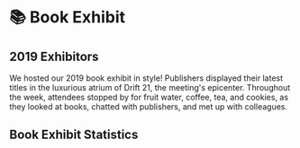 # 📚 Book Exhibit

## 2019 Exhibitors

We hosted our 2019 book exhibit in style! Publishers displayed their latest titles in the luxurious atrium of Drift 21, the meeting's epicenter. Throughout the week, attendees stopped by for fruit water, coffee, tea, and cookies, as they looked at books, chatted with publishers, and met up with colleagues.

<div class="exhibitor-container">

<template v-for="value in object">
    <article class="exhibitor-card">
        <p class="exhibitor-badge">2019 Exhibitor</p>
        <div class="exhibitor-info">
        <img :src="value.img" alt="">
        <a :href="value.web" class="exhibitor">{{ value.pub }}</a>
        </div>
        <aside v-if="value.site1 | value.site2 | value.tw | value.fb | value.insta != null" class="social">
            <p>Social Media and Resources</p>
            <div class="social-container">
                    <a v-if=value.site1 :href="value.site1link"><img src="/blog.svg">{{ value.site1 }}</a>
                    <a v-if=value.site2 :href="value.site2link"><img src="/blog.svg">{{ value.site2 }}</a>
                    <a v-if=value.tw :href="value.twLink" aria-label="Twitter"><img src="/tw.svg">{{ value.tw }}</a>
                    <a v-if=value.fb :href="value.fbLink" aria-label="Facebook"><img src="/fb.svg">{{ value.fb }}</a>
                    <a v-if=value.insta :href="value.instaLink" aria-label="Instagram"><img src="/insta.svg">{{ value.insta }}</a>
            </div>
        </aside>
        <div v-if="value.featured != null" class="featured">
            <p >Featured Titles</p>
            <a v-if=value.featured :href="value.featured">
                <img v-if=value.featuredimg :src="value.featuredimg">
            </a>
            <a v-if=value.featured2 :href="value.featured2">
                <img v-if=value.featured2img :src="value.featured2img">
            </a>
            <a v-if=value.featured3 :href="value.featured3">
                <img v-if=value.featured3img :src="value.featured3img">
            </a>
            <a v-if=value.featured4 :href="value.featured4">
                <img v-if=value.featured4img :src="value.featured4img">
            </a>
        </div>
    </article>
</template>
</div>

## Book Exhibit Statistics
<bookExhibitAttendance class="graph half" />
<publisherMeeting class="graph half" />
<buyABook class="graph half" />

<script>
export default {
  data () {
    return {
           object: [
{
    pub: 'Amsterdam University Press',
    img: 'https://dryfta-assets.s3-accelerate.amazonaws.com/assets/hss2019/organizations/156321536273850832_logo_tekst_aup_rgb_v011.jpg',
    web: 'https://www.aup.nl/en/',
    tw: 'amsterdamupress',
    twLink: 'https://twitter.com/amsterdamupress',
    fb: 'aupacademic',
    fbLink: 'https://www.facebook.com/aupacademic/',
    insta: null,
    instaLink: null,
    site1: null,
    site1link: null,
    site2: null,
    site2link: null,
    featured: 'https://www.amazon.com/Showcasing-Science-Nineteenth-Scholarship-Netherlands/dp/9462982244?SubscriptionId=AKIAJRJRCKLWZ3QWH7SQ&tag=historyofscie-20&linkCode=xm2&camp=2025&creative=165953&creativeASIN=9462982244',
    featuredimg: 'https://images-na.ssl-images-amazon.com/images/I/51uPDW9%2BtoL.jpg',
    featured2: 'https://www.amazon.com/Enlightenments-Animals-Changing-Conceptions-Eighteenth/dp/9462987629?SubscriptionId=AKIAJRJRCKLWZ3QWH7SQ&tag=historyofscie-20&linkCode=xm2&camp=2025&creative=165953&creativeASIN=9462987629',
    featured2img: 'https://images-na.ssl-images-amazon.com/images/I/41dBmxjlmML.jpg',
    featured3: 'https://www.amazon.com/Wise-Merchant-Caspar-Barlaeus/dp/9462988005?SubscriptionId=AKIAJRJRCKLWZ3QWH7SQ&tag=historyofscie-20&linkCode=xm2&camp=2025&creative=165953&creativeASIN=9462988005',
    featured3img: 'https://images-na.ssl-images-amazon.com/images/I/51p22CGrWRL.jpg',
    featured4: null,
    featured4img: null
}, {
    pub: 'University of Chicago Press',
    img: 'https://dryfta-assets.s3-accelerate.amazonaws.com/assets/hss2019/organizations/1563401622UCPressLogo.jpg',
    web: 'https://www.press.uchicago.edu/index.html',
    tw: 'UChicagoPress',
    twLink: 'https://twitter.com/UChicagoPress?ref_src=twsrc%5Egoogle%7Ctwcamp%5Eserp%7Ctwgr%5Eauthor',
    fb: 'UniversityofChicagoPress',
    fbLink: 'https://www.facebook.com/UniversityofChicagoPress/',
    insta: 'uchicagopress',
    instaLink: 'https://www.instagram.com/uchicagopress/?hl=ur',
    site1: null,
    site1link: null,
    site2: null,
    site2link: null,
    featured: 'https://www.amazon.com/Fictions-Cosmos-Science-Literature-Seventeenth/dp/0226011224?SubscriptionId=AKIAJRJRCKLWZ3QWH7SQ&tag=historyofscie-20&linkCode=xm2&camp=2025&creative=165953&creativeASIN=0226011224',
    featuredimg: 'https://images-na.ssl-images-amazon.com/images/I/410GpTcPZyL.jpg',
    featured2: 'https://www.amazon.com/Possessed-Hypnotic-Corporate-Invention-Modernity/dp/0226020541?SubscriptionId=AKIAJRJRCKLWZ3QWH7SQ&tag=historyofscie-20&linkCode=xm2&camp=2025&creative=165953&creativeASIN=0226020541',
    featured2img: 'https://images-na.ssl-images-amazon.com/images/I/41twbJTp9WL.jpg',
    featured3: 'https://www.amazon.com/Hysteria-Invention-Medical-Category-between/dp/022627554X?SubscriptionId=AKIAJRJRCKLWZ3QWH7SQ&tag=historyofscie-20&linkCode=xm2&camp=2025&creative=165953&creativeASIN=022627554X',
    featured3img: 'https://images-na.ssl-images-amazon.com/images/I/51DzPbzPM6L.jpg',
    featured4: null,
    featured4img: null
}, {
    pub: 'MIT Press',
    img: 'https://dryfta-assets.s3-accelerate.amazonaws.com/assets/hss2019/organizations/1563401549MITPressLogo.png',
    web: 'https://mitpress.mit.edu/',
    tw: 'mitpress',
    twLink: 'https://twitter.com/mitpress',
    fb: 'mitpress',
    fbLink: 'https://www.facebook.com/mitpress',
    insta: 'mitpress',
    instaLink: 'https://www.instagram.com/mitpress/',
    site1: null,
    site1link: null,
    site2: null,
    site2link: null,
    featured: 'https://www.amazon.com/Energy-End-World-Islands-Infrastructures/dp/0262038897?SubscriptionId=AKIAJRJRCKLWZ3QWH7SQ&tag=historyofscie-20&linkCode=xm2&camp=2025&creative=165953&creativeASIN=0262038897',
    featuredimg: 'https://images-na.ssl-images-amazon.com/images/I/51FVO1SRckL.jpg',
    featured2: 'https://www.amazon.com/Technology-America-History-Individuals-Ideas/dp/0262535777?SubscriptionId=AKIAJRJRCKLWZ3QWH7SQ&tag=historyofscie-20&linkCode=xm2&camp=2025&creative=165953&creativeASIN=0262535777',
    featured2img: 'https://images-na.ssl-images-amazon.com/images/I/51q8JFshLdL.jpg',
    featured3: 'https://www.amazon.com/Spaceflight-Concise-History-Essential-Knowledge/dp/0262536331?SubscriptionId=AKIAJRJRCKLWZ3QWH7SQ&tag=historyofscie-20&linkCode=xm2&camp=2025&creative=165953&creativeASIN=0262536331',
    featured3img: 'https://images-na.ssl-images-amazon.com/images/I/31LN1jkIsbL.jpg',
    featured4: null,
    featured4img: null
}, {
    pub: 'Huygens ING',
    img: 'https://dryfta-assets.s3-accelerate.amazonaws.com/assets/hss2019/organizations/1563401823HuygensINGlogo.jpg',
    web: 'https://www.huygens.knaw.nl/',
    tw: null,
    twLink: null,
    fb: null,
    fbLink: null,
    insta: null,
    instaLink: null,
    site1: null,
    site1link: null,
    site2: null,
    site2link: null,
    featured: null,
    featuredimg: null,
    featured2: null,
    featured2img: null,
    featured3: null,
    featured3img: null,
    featured4: null,
    featured4img: null
}, {
    pub: 'Brepols',
    img: 'https://dryfta-assets.s3-accelerate.amazonaws.com/assets/hss2019/organizations/156115013673850832_logo_bpu_bootje_en_brepols1.jpg',
    web: 'http://www.brepols.net/',
    tw: 'Brepols',
    twLink: 'https://twitter.com/Brepols',
    fb: 'Brepols',
    fbLink: 'https://twitter.com/Brepols',
    insta: null,
    instaLink: null,
    site1: null,
    site1link: null,
    site2: null,
    site2link: null,
    featured: 'https://www.amazon.com/Alchemy-Antiquity-Modernity-Diversis-Artibus/dp/2503581919/ref=as_li_ss_tl?keywords=Greek+Alchemy+from+Late+Antiquity+to+Early+Modernity&qid=1561150391&s=gateway&sr=8-1&linkCode=sl1&tag=historyofscie-20&linkId=9d47792a5f7641dc19171e0e3943c9de&language=en_US',
    featuredimg: 'https://images-na.ssl-images-amazon.com/images/I/41VSanp7LvL._SX385_BO1,204,203,200_.jpg',
    featured2: 'https://www.amazon.com/First-Latin-Treatise-Ptolemys-Astronomy/dp/2503581374/ref=as_li_ss_tl?keywords=The+First+Latin+Treatise+on+Ptolemy%E2%80%99s+Astronomy:+The+Almagesti+minor+(c.+1200)&qid=1561150918&s=gateway&sr=8-1&linkCode=sl1&tag=historyofscie-20&linkId=7f319d2f8e8570e2c7c334c42eb83090&language=en_US',
    featured2img: 'https://images-na.ssl-images-amazon.com/images/I/41L1KzsGhnL._SX348_BO1,204,203,200_.jpg',
    featured3: null,
    featured3img: null,
    featured4: null,
    featured4img: null
}, {
    pub: 'Brill',
    img: 'https://dryfta-assets.s3-accelerate.amazonaws.com/assets/hss2019/organizations/155327759473850832_logo_brill_blauw_groot.jpg',
    web: 'http://brill.com/',
    tw: 'brill_history',
    twLink: 'https://twitter.com/brill_history',
    fb: 'BrillHistory',
    fbLink: 'https://www.facebook.com/BrillHistory/',
    insta: null,
    instaLink: null,
    site1: null,
    site1link: null,
    site2: null,
    site2link: null,
    featured: 'https://brill.com/view/journals/esm/esm-overview.xml',
    featuredimg: 'https://brill.com/cover/covers/15733823.jpg?width=300',
    featured2: 'https://brill.com/view/journals/nun/nun-overview.xml?lang=en',
    featured2img: 'https://brill.com/cover/covers/18253911.jpg?width=300',
    featured3: 'https://brill.com/view/serial/ENH',
    featured3img: 'https://brill.com/cover/covers/24523283.jpg?width=300',
    featured4: null,
    featured4img: null
}, {
    pub: 'Cambridge University Press',
    img: 'https://dryfta-assets.s3-accelerate.amazonaws.com/assets/hss2019/organizations/155674351273850832_cup_colour_logo_high_resolution1.jpg',
    web: 'http://www.cambridge.org/academic',
    tw: 'CambridgeUP',
    twLink: 'https://twitter.com/CambridgeUP',
    fb: 'Cambridge University Press',
    fbLink: 'https://www.facebook.com/CambridgeUniversityPress',
    insta: null,
    instaLink: null,
    site1: null,
    site1link: null,
    site2: null,
    site2link: null,
    featured: 'https://www.amazon.com/Victorian-Scientists-Cambridge-Nineteenth-Century-Literature/dp/1107527449?SubscriptionId=AKIAJRJRCKLWZ3QWH7SQ&tag=historyofscie-20&linkCode=xm2&camp=2025&creative=165953&creativeASIN=1107527449',
    featuredimg: 'https://images-na.ssl-images-amazon.com/images/I/51hpSEVI4oL.jpg',
    featured2: 'https://www.amazon.com/Galileos-Reading-Crystal-Hall/dp/1107652545?SubscriptionId=AKIAJRJRCKLWZ3QWH7SQ&tag=historyofscie-20&linkCode=xm2&camp=2025&creative=165953&creativeASIN=1107652545',
    featured2img: 'https://images-na.ssl-images-amazon.com/images/I/516NfAYetBL.jpg',
    featured3: 'https://www.amazon.com/Archaeology-Medicine-Greco-Roman-World/dp/0521194326?SubscriptionId=AKIAJRJRCKLWZ3QWH7SQ&tag=historyofscie-20&linkCode=xm2&camp=2025&creative=165953&creativeASIN=0521194326',
    featured3img: 'https://images-na.ssl-images-amazon.com/images/I/51OWFeBDBtL.jpg',
    featured4: null,
    featured4img: null
}, {
    pub: 'Cold Spring Harbor Laboratory',
    img: 'https://dryfta-assets.s3-accelerate.amazonaws.com/assets/hss2019/organizations/156218828773850832_cshl_logo_alternate_rgb1.png',
    web: 'http://library.cshl.edu/archives',
    tw: 'cshllibrary',
    twLink: 'https://twitter.com/cshllibrary',
    fb: 'CSHL.Library',
    fbLink: 'https://www.facebook.com/CSHL.Library/',
    insta: 'cshlarchives',
    instaLink: 'https://www.instagram.com/cshlarchives/',
    site1: 'Archives at Cold Spring Harbor Laboratory',
    site1link: 'http://library.cshl.edu/archives',
    site2: 'Center for Humanities & History of Modern Biology',
    site2link: 'http://library.cshl.edu/center-for-humanities',
    featured: 'https://www.amazon.com/Faces-Genome-Ludmila-Pollock/dp/1621822931?SubscriptionId=AKIAJRJRCKLWZ3QWH7SQ&tag=historyofscie-20&linkCode=xm2&camp=2025&creative=165953&creativeASIN=1621822931',
    featuredimg: 'https://images-na.ssl-images-amazon.com/images/I/51jpr4LYrlL._SX258_BO1,204,203,200_.jpg',
    featured2: 'https://www.amazon.com/Road-Discovery-History-Spring-Laboratory/dp/1621821080?SubscriptionId=AKIAJRJRCKLWZ3QWH7SQ&tag=historyofscie-20&linkCode=xm2&camp=2025&creative=165953&creativeASIN=1621821080',
    featured2img: 'https://images-na.ssl-images-amazon.com/images/I/6134MKsvQnL._SX496_BO1,204,203,200_.jpg',
    featured3: null,
    featured3img: null,
    featured4: null,
    featured4img: null
}, {
    pub: 'Combined Academic Publishers',
    img: 'https://dryfta-assets.s3-accelerate.amazonaws.com/assets/hss2019/organizations/156219003073850832_cap_new_logo_master1.jpg',
    web: 'http://www.combinedacademic.co.uk/',
    tw: 'CAP_Ltd',
    twLink: 'https://twitter.com/CAP_Ltd',
    fb: null,
    fbLink: null,
    insta: null,
    instaLink: null,
    site1: null,
    site1link: null,
    site2: null,
    site2link: null,
    featured: 'https://www.amazon.com/Subtle-Knot-English-Literature-Neuroscience/dp/0773553185?SubscriptionId=AKIAJRJRCKLWZ3QWH7SQ&tag=historyofscie-20&linkCode=xm2&camp=2025&creative=165953&creativeASIN=0773553185',
    featuredimg: 'https://images-na.ssl-images-amazon.com/images/I/41Vb8VkNbIL._SX331_BO1,204,203,200_.jpg',
    featured2: 'https://www.amazon.com/Experimental-Imagination-Literary-Knowledge-Enlightenment/dp/1503605442?SubscriptionId=AKIAJRJRCKLWZ3QWH7SQ&tag=historyofscie-20&linkCode=xm2&camp=2025&creative=165953&creativeASIN=1503605442',
    featured2img: 'https://images-na.ssl-images-amazon.com/images/I/512Jf2tMnmL._SX331_BO1,204,203,200_.jpg',
    featured3: 'https://www.amazon.com/Divine-Variations-Christian-Thought-Science/dp/1503610098?SubscriptionId=AKIAJRJRCKLWZ3QWH7SQ&tag=historyofscie-20&linkCode=xm2&camp=2025&creative=165953&creativeASIN=1503610098',
    featured3img: 'https://images-na.ssl-images-amazon.com/images/I/414O-oDGX%2BL._SX329_BO1,204,203,200_.jpg',
    featured4: null,
    featured4img: null
}, {
    pub: 'Harvard University Press',
    img: 'https://dryfta-assets.s3-accelerate.amazonaws.com/assets/hss2019/organizations/156115131673850832_hup_vertical_threeline_cmyk1.jpg',
    web: 'http://www.hup.harvard.edu/',
    tw: 'HarvardUPLondon',
    twLink: 'https://twitter.com/HarvardUPLondon',
    fb: 'harvardpress',
    fbLink: 'https://www.facebook.com/HarvardPress',
    insta: 'harvardpress',
    instaLink: 'https://www.instagram.com/harvardpress/',
    site1: null,
    site1link: null,
    site2: null,
    site2link: null,
    featured: 'https://www.amazon.com/Assembling-Dinosaur-Hunters-Tycoons-Spectacle/dp/067473758X?SubscriptionId=AKIAJRJRCKLWZ3QWH7SQ&tag=historyofscie-20&linkCode=xm2&camp=2025&creative=165953&creativeASIN=067473758X',
    featuredimg: 'https://images-na.ssl-images-amazon.com/images/I/518Gv63AanL._SX327_BO1,204,203,200_.jpg',
    featured2: null,
    featured2img: null,
    featured3: null,
    featured3img: null,
    featured4: null,
    featured4img: null
}, {
    pub: 'Palgrave Macmillan',
    img: 'https://dryfta-assets.s3-accelerate.amazonaws.com/assets/hss2019/organizations/1556640845PalgraveMacmillan-Logo-2019-04-30.jpg',
    web: 'https://www.palgrave.com/us',
    tw: 'PalgraveHistory',
    twLink: 'https://twitter.com/PalgraveHistory',
    fb: 'PalgraveMacMillan',
    fbLink: 'https://www.facebook.com/PalgraveMacmillan',
    insta: null,
    instaLink: null,
    site1: null,
    site1link: null,
    site2: null,
    site2link: null,
    featured: 'https://www.amazon.com/Palgrave-Handbook-Literature-Science-Handbooks-ebook/dp/B06XC61VMS?SubscriptionId=AKIAJRJRCKLWZ3QWH7SQ&tag=historyofscie-20&linkCode=xm2&camp=2025&creative=165953&creativeASIN=B06XC61VMS',
    featuredimg: 'https://images-na.ssl-images-amazon.com/images/I/51Fd4HihyiL.jpg',
    featured2: 'https://www.amazon.com/Conjuring-Science-History-Scientific-Entertainment-ebook/dp/B017KUPVHE?SubscriptionId=AKIAJRJRCKLWZ3QWH7SQ&tag=historyofscie-20&linkCode=xm2&camp=2025&creative=165953&creativeASIN=B017KUPVHE',
    featured2img: 'https://images-na.ssl-images-amazon.com/images/I/51mw4x-FJJL.jpg',
    featured3: 'https://www.amazon.com/History-Lung-Cancer-Recalcitrant-Technology-ebook/dp/B00H1XSF7E?SubscriptionId=AKIAJRJRCKLWZ3QWH7SQ&tag=historyofscie-20&linkCode=xm2&camp=2025&creative=165953&creativeASIN=B00H1XSF7E',
    featured3img: 'https://images-na.ssl-images-amazon.com/images/I/31h6gyHkUWL.jpg',
    featured4: null,
    featured4img: null
}, {
    pub: 'Princeton University Press',
    img: 'https://dryfta-assets.s3-accelerate.amazonaws.com/assets/hss2019/organizations/156218692373850832_logo61.jpg',
    web: 'https://press.princeton.edu/',
    tw: 'PrincetonUPress',
    twLink: 'https://twitter.com/PrincetonUPress',
    fb: 'PrincetonUniversityPress',
    fbLink: 'https://www.facebook.com/PrincetonUniversityPress/',
    insta: 'princetonupress',
    instaLink: 'https://www.instagram.com/princetonupress/',
    site1: 'Princeton University Press Blog',
    site1link: 'http://blog.press.princeton.edu/',
    site2: 'Princeton University Press',
    site2link: 'https://vimeo.com/princetonuniversitypress',
    featured: 'https://www.amazon.com/Creatures-Cain-Human-Nature-America/dp/0691181888?SubscriptionId=AKIAJRJRCKLWZ3QWH7SQ&tag=historyofscie-20&linkCode=xm2&camp=2025&creative=165953&creativeASIN=0691181888',
    featuredimg: 'https://images-na.ssl-images-amazon.com/images/I/51ot3S2ndgL._SX329_BO1,204,203,200_.jpg',
    featured2: 'https://www.amazon.com/Shadow-Doubt-Confirmed-Einsteins-Relativity/dp/0691183864?SubscriptionId=AKIAJRJRCKLWZ3QWH7SQ&tag=historyofscie-20&linkCode=xm2&camp=2025&creative=165953&creativeASIN=0691183864',
    featured2img: 'https://images-na.ssl-images-amazon.com/images/I/4199K7v7%2B-L._SX329_BO1,204,203,200_.jpg',
    featured3: 'amazon.com/Newton-Alchemist-Science-Enigma-Natures/dp/0691174873?SubscriptionId=AKIAJRJRCKLWZ3QWH7SQ&tag=historyofscie-20&linkCode=xm2&camp=2025&creative=165953&creativeASIN=0691174873',
    featured3img: 'https://images-na.ssl-images-amazon.com/images/I/514FCymQaIL._SX344_BO1,204,203,200_.jpg',
    featured4: null,
    featured4img: null
}, {
    pub: 'Royal Society Publishing',
    img: 'https://dryfta-assets.s3-accelerate.amazonaws.com/assets/hss2019/organizations/1554141654RoyalSociety-Logo-2019.jpg',
    web: 'https://royalsociety.org/journals/',
    tw: 'RSocPublishing',
    twLink: 'https://twitter.com/RSocPublishing',
    fb: 'RoyalSocietyPublishing.FanPage',
    fbLink: 'https://www.facebook.com/RoyalSocietyPublishing.FanPage',
    insta: null,
    instaLink: null,
    site1: 'The Royal Society Publishing Blog',
    site1link: 'https://blogs.royalsociety.org/publishing/',
    site2: 'The Repository',
    site2link: 'https://blogs.royalsociety.org/history-of-science/',
    featured: 'https://royalsocietypublishing.org/journal/rsnr',
    featuredimg: 'https://royalsocietypublishing.org/cms/attachment/730ebc0c-fd67-4a51-9c07-59fa73aec7ad/rsnr.2019.73.issue-3.cover.gif',
    featured2: 'https://royalsocietypublishing.org/journal/rsbm',
    featured2img: 'https://royalsocietypublishing.org/cms/attachment/844ced59-7a93-4230-b5d6-e7ec91faba6b/rsbm.issue-66.cover.gif',
    featured3: null,
    featured3img: null,
    featured4: null,
    featured4img: null
}, {
    pub: 'Taylor & Francis',
    img: 'https://dryfta-assets.s3-accelerate.amazonaws.com/assets/hss2019/organizations/155872814473850832_taylor_and_francis_logo_originalversion1.jpg',
    web: 'https://www.tandfonline.com',
    tw: 'tandfonline',
    twLink: 'https://twitter.com/RoutledgeHist',
    fb: 'TaylorandFrancisGroup',
    fbLink: 'https://www.facebook.com/TaylorandFrancisGroup',
    insta: null,
    instaLink: null,
    site1: null,
    site1link: null,
    site2: null,
    site2link: null,
    featured: 'https://www.tandfonline.com/toc/yamb20/current',
    featuredimg: 'https://www.tandfonline.com/na101/home/literatum/publisher/tandf/journals/content/yamb20/2019/yamb20.v066.i01/yamb20.v066.i01/20190228/yamb20.v066.i01.cover.jpg',
    featured2: 'https://www.tandfonline.com/toc/tasc20/current',
    featured2img: 'https://www.tandfonline.com/na101/home/literatum/publisher/tandf/journals/content/tasc20/2019/tasc20.v076.i01/tasc20.v076.i01/20190320-01/tasc20.v076.i01.cover.jpg',
    featured3: null,
    featured3img: null,
    featured4: null,
    featured4img: null
}, {
    pub: 'University of California Press',
    img: 'https://dryfta-assets.s3-accelerate.amazonaws.com/assets/hss2019/organizations/155845346773850832_uc_press_center_stacked1.jpg',
    web: 'https://www.ucpress.edu',
    tw: 'ucpress',
    twLink: 'https://twitter.com/ucpress',
    fb: 'ucpress',
    fbLink: 'https://www.facebook.com/ucpress',
    insta: 'ucpress',
    instaLink: 'https://www.instagram.com/uc_press/',
    site1: null,
    site1link: null,
    site2: null,
    site2link: null,
    featured: 'https://hsns.ucpress.edu/',
    featuredimg: 'https://hsns.ucpress.edu/sites/default/files/styles/large/public/highwire/ucphsns/49/2.cover-source.jpg',
    featured2: null,
    featured2img: null,
    featured3: null,
    featured3img: null,
    featured4: null,
    featured4img: null
}, {
    pub: 'The University of Chicago Press, Journals Division',
    img: 'https://dryfta-assets.s3-accelerate.amazonaws.com/assets/hss2019/organizations/1555944637UniversityofChicagoPressJournalsDivision-Logo-2019-04.jpg',
    web: 'https://www.journals.uchicago.edu',
    tw: 'ChicagoJournals',
    twLink: 'https://twitter.com/ChicagoJournals/',
    fb: 'UChicagoJournals',
    fbLink: 'https://www.facebook.com/UChicagoJournals',
    insta: null,
    instaLink: null,
    site1: null,
    site1link: null,
    site2: null,
    site2link: null,
    featured: 'https://www.journals.uchicago.edu/toc/isis/current',
    featuredimg: 'https://www.journals.uchicago.edu/na101/home/literatum/publisher/uchicago/journals/content/isis/2019/isis.2019.110.issue-1/isis.2019.110.issue-1/20190321/isis.2019.110.issue-1.cover.gif',
    featured2: 'https://www.journals.uchicago.edu/toc/osiris/current',
    featured2img: 'https://www.journals.uchicago.edu/na101/home/literatum/publisher/uchicago/journals/content/osiris/2018/osiris.2018.33.issue-1/osiris.2018.33.issue-1/20181025/osiris.2018.33.issue-1.cover.gif',
    featured3: null,
    featured3img: null,
    featured4: null,
    featured4img: null
}, {
    pub: 'Wiley',
    img: 'https://dryfta-assets.s3-accelerate.amazonaws.com/assets/hss2019/organizations/1560355988WileyDigitalArchives-Logo-2019-06.png',
    web: 'http://www.wileydigitalarchives.com/',
    tw: 'wileylibraries',
    twLink: 'https://twitter.com/wileylibraries',
    fb: null,
    fbLink: null,
    insta: null,
    instaLink: null,
    site1: 'The Wiley Network',
    site1link: 'https://www.wiley.com/network/',
    site2: null,
    site2link: null,
    featured: 'https://www.wileydigitalarchives.com/nyas',
    featuredimg: 'https://www.wileydigitalarchives.com/nyas-archives/images/Puerto-Rico-Survey.jpg',
    featured2: 'https://www.wileydigitalarchives.com/rai',
    featured2img: 'https://www.wileydigitalarchives.com/rai-archives/images/Arthur-Bernard-Deacon.jpg',
    featured3: 'https://www.wileydigitalarchives.com/rcp',
    featured3img: 'https://www.wileydigitalarchives.com/rcp-archives/images/CFA003.jpg',
    featured4: 'https://www.wileydigitalarchives.com/rgs',
    featured4img: 'https://www.wileydigitalarchives.com/data6/images/S0024855.jpg'
}, {
    pub: 'Yale University Press',
    img: 'https://dryfta-assets.s3-accelerate.amazonaws.com/assets/hss2019/organizations/1557254748Yale-Logo-2019-05.jpg',
    web: 'https://yalebooks.yale.edu',
    tw: 'yalepress',
    twLink: 'https://twitter.com/yalepress',
    fb: 'yalepress',
    fbLink: 'https://www.facebook.com/yalepress',
    insta: 'yalebooks',
    instaLink: 'https://www.instagram.com/yalebooks/?hl=en',
    site1: 'Yale University Press Blog',
    site1link: 'http://blog.yalebooks.com/',
    site2: null,
    site2link: null,
    featured: 'https://www.amazon.com/Rotten-Bodies-Contagion-Eighteenth-Century-Britain/dp/0300233523?SubscriptionId=AKIAJRJRCKLWZ3QWH7SQ&tag=historyofscie-20&linkCode=xm2&camp=2025&creative=165953&creativeASIN=0300233523',
    featuredimg: 'https://images-na.ssl-images-amazon.com/images/I/41t6L-5rNEL.jpg',
    featured2: 'https://www.amazon.com/Mrs-Mattinglys-Miracle-Shocked-Washington/dp/0300205899?SubscriptionId=AKIAJRJRCKLWZ3QWH7SQ&tag=historyofscie-20&linkCode=xm2&camp=2025&creative=165953&creativeASIN=0300205899',
    featured2img: 'https://images-na.ssl-images-amazon.com/images/I/41WcUMeO5aL.jpg',
    featured3: 'https://www.amazon.com/Ill-Composed-Sickness-Gender-England/dp/0300224303?SubscriptionId=AKIAJRJRCKLWZ3QWH7SQ&tag=historyofscie-20&linkCode=xm2&camp=2025&creative=165953&creativeASIN=0300224303',
    featured3img: 'https://images-na.ssl-images-amazon.com/images/I/410KFYH8kPL.jpg',
    featured4: 'https://www.amazon.com/Sleep-Early-Modern-England-Handley/dp/0300220391?SubscriptionId=AKIAJRJRCKLWZ3QWH7SQ&tag=historyofscie-20&linkCode=xm2&camp=2025&creative=165953&creativeASIN=0300220391',
    featured4img: 'https://images-na.ssl-images-amazon.com/images/I/513hU7wJF2L.jpg'
}]
            }
        }
}
</script>

<style scoped lang="stylus">
.exhibitor-container
    margin: 3em 0;

.exhibitor-card
    display: block
    position relative
    max-width: 100%

    padding: 3em
    margin: 1em 0
    border: 1px solid rgba(0,0,0,.25)
    box-shadow: 3px 3px 5px rgba(0,0,0,.15)

    .exhibitor-badge
        position: absolute
        top: -2px
        right: 15px
        padding .25em .35em
        margin 0
        background sotm-utrecht
        border-bottom-right-radius 5px
        border-bottom-left-radius 5px
        box-shadow: 1px 1px 2px rgba(0,0,0,.25)
        color sotm-black

    .exhibitor-info
        img
            display: block
            max-height: 75px
            margin: .5em 0

    .exhibitor
        font-size: 2em
        margin-top: .5em
        display: block
    .social-container
        display: flex
        flex-wrap: wrap

    .social
        margin-bottom: 1em

        p
            border-bottom: 1px solid currentColor
            font-weight: 600

        a
            display: flex
            align-items: center
            line-height: 1
            margin: .25em 0
            padding: .5em

            /* background sotm-orange */
            border-radius: 8px
            color sotm-black

            img
                height: 18px
                width: 18px
                margin-right: .5em

    .featured
        display: flex
        flex-wrap: wrap
        justify-content: space-around

        p
            width: 100%
            border-bottom: 1px solid currentColor
            font-weight: 600
        img
            display: block
            height: 250px
            margin-bottom: 1em
            &:hover
                filter: saturate(150%)

</style>



